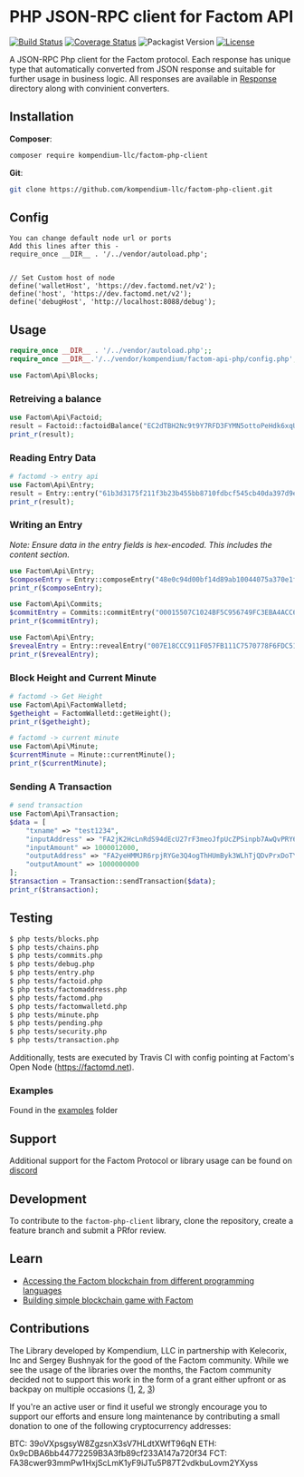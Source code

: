 # PHP JSON-RPC client for Factom API
[![Build Status](https://travis-ci.com/kompendium-llc/factom-php-client.svg?branch=master)](https://travis-ci.com/kompendium-llc/factom-php-client)
[![Coverage Status](https://camo.githubusercontent.com/45094f7a0289badb21060cd3c127f3bbced18180/68747470733a2f2f636f766572616c6c732e696f2f7265706f732f7a656e646672616d65776f726b2f7a656e642d636f64652f62616467652e7376673f6272616e63683d6d6173746572)](https://coveralls.io/github/kompendium-llc/factom-ruby-client?branch=master)
![Packagist Version](https://img.shields.io/packagist/v/kompendium-llc/factom-php-client)
[![License](https://img.shields.io/badge/license-MIT-blue.svg)](https://github.com/kompendium-llc/factom-php/blob/master/LICENSE)


A JSON-RPC Php client for the Factom protocol. Each response has unique type that automatically converted from JSON response and suitable for further usage in business logic. All responses are available in [Response](https://github.com/kompendium-llc/factom-php-client/tree/master/src/Factom/Api/Responses) directory along with convinient converters.

## Installation
   
**Composer**:
```bash
composer require kompendium-llc/factom-php-client
```

**Git**:
```bash
git clone https://github.com/kompendium-llc/factom-php-client.git
```

## Config
    You can change default node url or ports
    Add this lines after this -
    require_once __DIR__ . '/../vendor/autoload.php';

    
    // Set Custom host of node
    define('walletHost', 'https://dev.factomd.net/v2');
    define('host', 'https://dev.factomd.net/v2');
    define('debugHost', 'http://localhost:8088/debug');

## Usage

```php
require_once __DIR__ . '/../vendor/autoload.php';;
require_once __DIR__.'/../vendor/kompendium/factom-api-php/config.php';

use Factom\Api\Blocks;
```

### Retreiving a balance

```php
use Factom\Api\Factoid;
result = Factoid::factoidBalance("EC2dTBH2Nc9t9Y7RFD3FYMN5ottoPeHdk6xqUWEc6eHVoBPj6CmH");
print_r(result); 

```

### Reading Entry Data
```php
# factomd -> entry api
use Factom\Api\Entry;
result = Entry::entry("61b3d3175f211f3b23b455bb8710fdbcf545cb40da397d9e20b26eca31c389a6");
print_r(result);
```

### Writing an Entry
*Note: Ensure data in the entry fields is hex-encoded. This includes the content section.*

```php
use Factom\Api\Entry;
$composeEntry = Entry::composeEntry("48e0c94d00bf14d89ab10044075a370e1f55bcb28b2ff16206d865e192827645","EC2DKSYyRcNWf7RS963VFYgMExo1824HVeCfQ9PGPmNzwrcmgm2r");
print_r($composeEntry);

use Factom\Api\Commits;
$commitEntry = Commits::commitEntry("00015507C1024BF5C956749FC3EBA4ACC60FD485FB100E601070A44FCCE54FF358D60669854734013B6A27BCCEB6A42D62A3A8D02A6F0D73653215771DE243A63AC048A18B59DA29F4CBD953E6EBE684D693FDCA270CE231783E8ECC62D630F983CD59E559C6253F84D1F54C8E8D8665D493F7B4A4C1864751E3CDEC885A64C2144E0938BF648A00");
print_r($commitEntry);

use Factom\Api\Entry;
$revealEntry = Entry::revealEntry("007E18CCC911F057FB111C7570778F6FDC51E189F35A6E6DA683EC2A264443531F000E0005746573745A0005746573745A48656C6C6F20466163746F6D21");
print_r($revealEntry);
```

### Block Height and Current Minute
```php
# factomd -> Get Height
use Factom\Api\FactomWalletd;
$getheight = FactomWalletd::getHeight();
print_r($getheight);

# factomd -> current minute
use Factom\Api\Minute;
$currentMinute = Minute::currentMinute();
print_r($currentMinute);
```

### Sending A Transaction
```php
# send transaction
use Factom\Api\Transaction;
$data = [
    "txname" => "test1234",
    "inputAddress" => "FA2jK2HcLnRdS94dEcU27rF3meoJfpUcZPSinpb7AwQvPRY6RL1Q",
    "inputAmount" => 1000012000,
    "outputAddress" => "FA2yeHMMJR6rpjRYGe3Q4ogThHUmByk3WLhTjQDvPrxDoTYF8BbC",
    "outputAmount" => 1000000000
];
$transaction = Transaction::sendTransaction($data);
print_r($transaction);
```

## Testing

```bash
$ php tests/blocks.php
$ php tests/chains.php
$ php tests/commits.php
$ php tests/debug.php
$ php tests/entry.php
$ php tests/factoid.php
$ php tests/factomaddress.php
$ php tests/factomd.php
$ php tests/factomwalletd.php
$ php tests/minute.php
$ php tests/pending.php
$ php tests/security.php
$ php tests/transaction.php
```

Additionally, tests are executed by Travis CI with config pointing at Factom's Open Node (https://factomd.net).

### Examples

Found in the [examples]("examples/Readme.md") folder

## Support

Additional support for the Factom Protocol or library usage can be found on [discord](https://discord.gg/mYmcQM2)

## Development

To contribute to the `factom-php-client` library, clone the repository, create a feature branch and submit a PRfor review.

## Learn
- [Accessing the Factom blockchain from different programming languages](https://medium.com/kompendium-developments/accessing-factom-blockchain-from-different-programming-languages-7f09030efe16)
- [Building simple blockchain game with Factom](https://medium.com/kompendium-developments/accessing-factom-blockchain-from-different-programming-languages-7f09030efe16)


## Contributions

The Library developed by Kompendium, LLC in partnership with Kelecorix, Inc and Sergey Bushnyak for the good of the Factom community. While we see the usage of the libraries over the months, the Factom community decided not to support this work in the form of a grant either upfront or as backpay on multiple occasions ([1](https://factomize.com/forums/threads/kompendium-12-back-pay-two-factom-community-sdks-client-libraries-php-ruby.4802/), [2](https://factomize.com/forums/threads/kompendium-12-back-pay-ruby-haskell-client-libraries-for-the-factom-blockchain.2740/), [3](https://factomize.com/forums/threads/back-pay-development-of-4-json-rpc-client-libraries-to-the-factom-community.2513/))

If you're an active user or find it useful we strongly encourage you to support our efforts and ensure long maintenance by contributing a small donation to one of the following cryptocurrency addresses:

BTC: 39oVXpsgsyW8ZgzsnX3sV7HLdtXWfT96qN
ETH: 0x9cDBA6bb44772259B3A3fb89cf233A147a720f34
FCT: FA38cwer93mmPw1HxjScLmK1yF9iJTu5P87T2vdkbuLovm2YXyss
